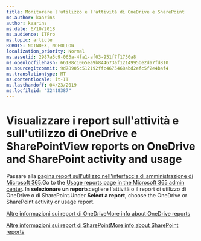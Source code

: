 ```yaml
---
title: Monitorare l'utilizzo e l'attività di OneDrive e SharePoint
ms.author: kaarins
author: kaarins
ms.date: 6/10/2018
ms.audience: ITPro
ms.topic: article
ROBOTS: NOINDEX, NOFOLLOW
localization_priority: Normal
ms.assetid: 2987a5c9-063a-4fa1-af03-951f7f1750a8
ms.openlocfilehash: 66188c1065ea9b844673af1214995be2da7fd810
ms.sourcegitcommit: 9d78905c512192ffc4675468abd2efc5f2e4baf4
ms.translationtype: MT
ms.contentlocale: it-IT
ms.lasthandoff: 04/23/2019
ms.locfileid: "32418387"
---
```

# <a name="view-reports-on-onedrive-and-sharepoint-activity-and-usage"></a><span data-ttu-id="608c1-102">Visualizzare i report sull'attività e sull'utilizzo di OneDrive e SharePoint</span><span class="sxs-lookup"><span data-stu-id="608c1-102">View reports on OneDrive and SharePoint activity and usage</span></span>

<span data-ttu-id="608c1-103">Passare alla [pagina report sull'utilizzo nell'interfaccia di amministrazione di Microsoft 365](https://admin.microsoft.com/AdminPortal/Home).</span><span class="sxs-lookup"><span data-stu-id="608c1-103">Go to the [Usage reports page in the Microsoft 365 admin center](https://admin.microsoft.com/AdminPortal/Home).</span></span> <span data-ttu-id="608c1-104">In **selezionare un report**scegliere l'attività o il report di utilizzo di OneDrive o di SharePoint.</span><span class="sxs-lookup"><span data-stu-id="608c1-104">Under **Select a report**, choose the OneDrive or SharePoint activity or usage report.</span></span> 
  
[<span data-ttu-id="608c1-105">Altre informazioni sui report di OneDrive</span><span class="sxs-lookup"><span data-stu-id="608c1-105">More info about OneDrive reports</span></span>](https://go.microsoft.com/fwlink/?linkid=875239)
  
[<span data-ttu-id="608c1-106">Altre informazioni sui report di SharePoint</span><span class="sxs-lookup"><span data-stu-id="608c1-106">More info about SharePoint reports</span></span>](https://go.microsoft.com/fwlink/?linkid=875240)
  

